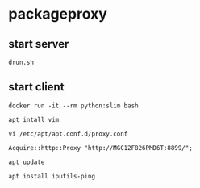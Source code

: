 # packageproxy

## start server

```
drun.sh
```

## start client

```
docker run -it --rm python:slim bash

apt intall vim

vi /etc/apt/apt.conf.d/proxy.conf

Acquire::http::Proxy "http://MGC12F826PMD6T:8899/";

apt update

apt install iputils-ping

```